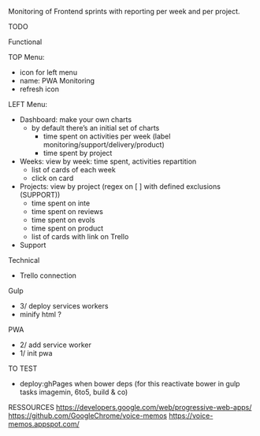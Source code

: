Monitoring of Frontend sprints with reporting per week and per project.


TODO

Functional

TOP Menu:
- icon for left menu
- name: PWA Monitoring
- refresh icon

LEFT Menu:
- Dashboard: make your own charts
    - by default there’s an initial set of charts
        - time spent on activities per week (label monitoring/support/delivery/product)
        - time spent by project
- Weeks: view by week: time spent, activities repartition
    - list of cards of each week
    - click on card 
- Projects: view by project (regex on [ ] with defined exclusions (SUPPORT))
    - time spent on inte
    - time spent on reviews
    - time spent on evols
    - time spent on product
    - list of cards with link on Trello
- Support


Technical
- Trello connection

Gulp
- 3/ deploy services workers
- minify html ?

PWA
- 2/ add service worker
- 1/ init pwa

TO TEST
- deploy:ghPages when bower deps (for this reactivate bower in gulp tasks imagemin, 6to5, build & co)


RESSOURCES
https://developers.google.com/web/progressive-web-apps/
https://github.com/GoogleChrome/voice-memos
https://voice-memos.appspot.com/

